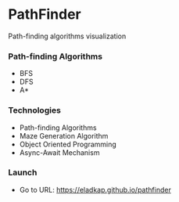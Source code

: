 # PathFinder

Path-finding algorithms visualization

### Path-finding Algorithms

- BFS
- DFS
- A\*

### Technologies

- Path-finding Algorithms
- Maze Generation Algorithm
- Object Oriented Programming
- Async-Await Mechanism

### Launch

- Go to URL: https://eladkap.github.io/pathfinder
